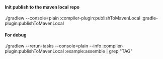 #### Init publish to the maven local repo
./gradlew --console=plain :compiler-plugin:publishToMavenLocal :gradle-plugin:publishToMavenLocal

#### For debug
./gradlew --rerun-tasks --console=plain --info :compiler-plugin:publishToMavenLocal :example:assemble | grep "TAG"

